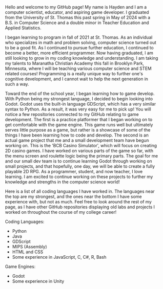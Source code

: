 Hello and welcome to my GitHub page! My name is Hayden and I am a computer scientist, educator, and aspiring game developer. I graduated from the University of St. Thomas this past spring in May of 2024 with a B.S. in Computer Science and a double minor in Teacher Education and Applied Statistics.

I began learning to program in fall of 2021 at St. Thomas. As an individual who specializes in math and problem solving, computer science turned out to be a good fit. As I continued to pursue further education, I continued to become a better, more efficient programmer. Now having graduated, I am still looking to grow in my coding knowledge and understanding. I am taking my talents to Maranatha Christian Academy this fall in Brooklyn Park, Minnesota, where I will be teaching various computer science and STEM related courses! Programming is a really unique way to further one's cognitive development, and I cannot wait to help the next generation in such a way.

Toward the end of the school year, I began learning how to game develop. With Python being my strongest language, I decided to begin looking into Godot. Godot uses the built-in language GDScript, which has a very similar syntax to Python. As a result, it was very easy for me to pick up! You will notice a few repositories connected to my GitHub relating to game development. The first is a practice platformer that I began working on to get comfortable with the game engine. This game runs well but ultimately serves little purpose as a game, but rather is a showcase of some of the things I have been learning how to code and develop. The second is an actual game project that me and a small development team have begun working on. This is the 'BCB Casino Simulator', which will focus on creating 2D casino games. I have worked on various parts of the game so far, with the menu screen and roulette logic being the primary parts. The goal for me and our small dev team is to continue learning Godot through working on small projects, and that hopefully, one day, we will be able to create a fully playable 2D RPG. As a programmer, student, and now teacher, I love learning. I am excited to continue working on these projects to further my knowledge and strengths in the computer science world!

Here is a list of all coding languages I have worked in. The languages near the top are my strongest, and the ones near the bottom I have some experience with, but not as much. Feel free to look around the rest of my page, as I have other GitHub repositories displaying old labs and projects I worked on throughout the course of my college career!

Coding Languages:
  - Python
  - Java
  - GDScript
  - MIPS (Assembly)
  - HTML and CSS
  - Some experience in JavaScript, C, C#, R, Bash

Game Engines:
- Godot
- Some experience in Unity
